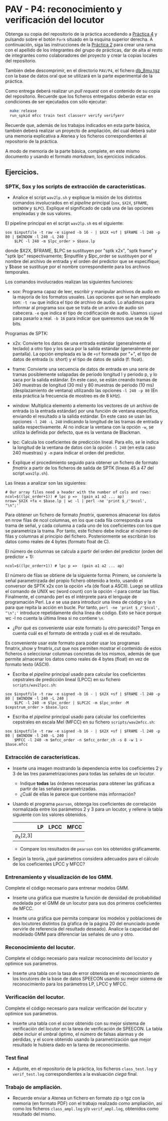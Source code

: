 PAV - P4: reconocimiento y verificación del locutor
===================================================

Obtenga su copia del repositorio de la práctica accediendo a [Práctica 4](https://github.com/albino-pav/P4)
y pulsando sobre el botón `Fork` situado en la esquina superior derecha. A continuación, siga las
instrucciones de la [Práctica 2](https://github.com/albino-pav/P2) para crear una rama con el apellido de
los integrantes del grupo de prácticas, dar de alta al resto de integrantes como colaboradores del proyecto
y crear la copias locales del repositorio.

También debe descomprimir, en el directorio `PAV/P4`, el fichero [db_8mu.tgz](https://atenea.upc.edu/pluginfile.php/3145524/mod_assign/introattachment/0/spk_8mu.tgz?forcedownload=1)
con la base de datos oral que se utilizará en la parte experimental de la práctica.

Como entrega deberá realizar un *pull request* con el contenido de su copia del repositorio. Recuerde
que los ficheros entregados deberán estar en condiciones de ser ejecutados con sólo ejecutar:

~~~~~~~~~~~~~~~~~~~~~~~~~~~~~~~~~~~~~~~~~~~~~~~~~~~~~.sh
  make release
  run_spkid mfcc train test classerr verify verifyerr
~~~~~~~~~~~~~~~~~~~~~~~~~~~~~~~~~~~~~~~~~~~~~~~~~~~~~

Recuerde que, además de los trabajos indicados en esta parte básica, también deberá realizar un proyecto
de ampliación, del cual deberá subir una memoria explicativa a Atenea y los ficheros correspondientes al
repositorio de la práctica.

A modo de memoria de la parte básica, complete, en este mismo documento y usando el formato *markdown*, los
ejercicios indicados.

## Ejercicios.

### SPTK, Sox y los scripts de extracción de características.

- Analice el script `wav2lp.sh` y explique la misión de los distintos comandos involucrados en el *pipeline*
  principal (`sox`, `$X2X`, `$FRAME`, `$WINDOW` y `$LPC`). Explique el significado de cada una de las 
  opciones empleadas y de sus valores.

El pipeline principal en el script `wav2lp.sh` es el siguiente:
```
sox $inputfile -t raw -e signed -b 16 - | $X2X +sf | $FRAME -l 240 -p 80 | $WINDOW -l 240 -L 240 |
	$LPC -l 240 -m $lpc_order > $base.lp
```
donde $X2X, $FRAME, $LPC se sustituyen por "sptk x2x", "sptk frame" y "sptk lpc" respectivamente; 
$inputfile y $lpc_order se sustituyen por el nombre del archivo de entrada y el orden del predictor que se 
especifique; y $base se sustituye por el nombre correspondiente para los archivos temporales.

Los comandos involucrados realizan las siguientes funciones:

* sox: Programa capaz de leer, escribir y manipular archivos de audio en la mayoría de los formatos usuales. 
Las opciones que se han empleado son:
`-t raw` que indica el tipo de archivo de audio. Lo añadimos para informar al programa sox que se trata de un 
arxivo de audio sin cabecera.
`-e` que indica el tipo de codificación de audio. Usamos `signed` para pasarlo a real. 
`-b 16` para indicar que queresmos que sea de 16 bits.

Programas de SPTK:

* x2x: Convierte los datos de una entrada estándar (generalmente el teclado) a otro tipo y los saca por la salida 
estándar (generalmente por pantalla). 
La opción empleada es la de `+sf` formada por "+", el tipo de datos de entrada (s: short) y el tipo de datos de 
salida (f: float).

* frame: Convierte una secuencia de datos de entrada en una serie de tramas posiblemente solapadas de periodo 
longitud l y periodo p, y lo saca por la salida estándar. En este caso, se están creando tramas de 240 muestras 
de longitud (30 ms) y 80 muestras de periodo (10 ms) (desplazamiento de ventana) utilizando las opciones `-l 240 -p 80`
(En esta práctica la frecuencia de mostreo es de 8 kHz). 

* window: Multiplica elemento a elemento los vectores de un archivo de entrada (o la entrada estándar) por una 
función de ventana específica, enviando el resultado a la salida estándar. En este caso se usan las opciones 
`-l 240 -L 240` indicando la longitud de las tramas de entrada y salida respectivamente. Al no indicar la ventana 
con la opción `-w`, se utiliza la definida por defecto, que es la ventana de Blackman.     

* lpc: Calcula los coeficientes de predicción lineal. Para ello, se le indica la longitud de la ventana de 
datos con la opción `-l 240` (en esta caso 240 muestras) y `-m` para indicar el orden del predictor.     


- Explique el procedimiento seguido para obtener un fichero de formato *fmatrix* a partir de los ficheros de
  salida de SPTK (líneas 45 a 47 del script `wav2lp.sh`).

Las líneas a analizar son las siguientes:
```
# Our array files need a header with the number of cols and rows:
ncol=$((lpc_order+1)) # lpc p =>  (gain a1 a2 ... ap) 
nrow=`$X2X +fa < $base.lp | wc -l | perl -ne 'print $_/'$ncol', "\n";'`
```

Para obtener un fichero de formato *fmatrix*, queremos almacenar los datos en nrow filas de ncol columnas, en los que cada fila corresponda a una trama de señal, y cada columna a cada uno de los coeficientes con los que se parametriza la trama. Por tanto, este fichero debe indicar el número de filas y columnas al principio del fichero. Posteriormente se escribirán los datos como reales de 4 bytes (formato float de C). 

El número de columnas se calcula a partir del orden del predictor (orden del predictor + 1):
```
ncol=$((lpc_order+1)) # lpc p =>  (gain a1 a2 ... ap) 
```

El número de filas se obtiene de la siguiente forma: Primero, se convierte la señal parametrizada del propio fichero obtenido a texto, usando el conversor de SPTK x2x con la opción +fa (de float a ASCII). Luego se utiliza el comando de UNIX wc (word count) con la opción -l para contar las filas. Finalmente, el comando perl es el intérprete para el lenguaje de programación Perl. La *e* se usa para introducir una línea de código y la *n* para que repita la acción en bucle. Por tanto, `perl -ne 'print $_/'$ncol', "\n";'` introduce repetidamente dicha línea de código. Esto se hace porque wc -l no cuenta la última línea si no contiene `\n`.   

  * ¿Por qué es conveniente usar este formato (u otro parecido)? Tenga en cuenta cuál es el formato de
    entrada y cuál es el de resultado.

Es conveniente usar este formato para poder usar los programas fmatrix_show y fmatrix_cut que nos permiten mostrar el contenido de estos ficheros o seleccionar columnas concretas de los mismos, además de que permite almacenar los datos como reales de 4 bytes (float) en vez de formato texto (ASCII).  


- Escriba el *pipeline* principal usado para calcular los coeficientes cepstrales de predicción lineal
  (LPCC) en su fichero <code>scripts/wav2lpcc.sh</code>:
```
sox $inputfile -t raw -e signed -b 16 - | $X2X +sf | $FRAME -l 240 -p 80 | $WINDOW -l 240 -L 240 |
	$LPC -l 240 -m $lpc_order | $LPC2C -m $lpc_order -M $cepstrum_order > $base.lpcc
``` 


- Escriba el *pipeline* principal usado para calcular los coeficientes cepstrales en escala Mel (MFCC) en su
  fichero <code>scripts/wav2mfcc.sh</code>:
```
sox $inputfile -t raw -e signed -b 16 - | $X2X +sf | $FRAME -l 240 -p 80 | $WINDOW -l 240 -L 240 |
	$MFCC -l 240 -m $mfcc_order -n $mfcc_order_ch -s 8 -w 1 > $base.mfcc
```


### Extracción de características.

- Inserte una imagen mostrando la dependencia entre los coeficientes 2 y 3 de las tres parametrizaciones
  para todas las señales de un locutor.
  
  + Indique **todas** las órdenes necesarias para obtener las gráficas a partir de las señales 
    parametrizadas.
  + ¿Cuál de ellas le parece que contiene más información?

- Usando el programa <code>pearson</code>, obtenga los coeficientes de correlación normalizada entre los
  parámetros 2 y 3 para un locutor, y rellene la tabla siguiente con los valores obtenidos.

  |                        | LP   | LPCC | MFCC |
  |------------------------|:----:|:----:|:----:|
  | &rho;<sub>x</sub>[2,3] |      |      |      |
  
  + Compare los resultados de <code>pearson</code> con los obtenidos gráficamente.
  
- Según la teoría, ¿qué parámetros considera adecuados para el cálculo de los coeficientes LPCC y MFCC?

### Entrenamiento y visualización de los GMM.

Complete el código necesario para entrenar modelos GMM.

- Inserte una gráfica que muestre la función de densidad de probabilidad modelada por el GMM de un locutor
  para sus dos primeros coeficientes de MFCC.
  
- Inserte una gráfica que permita comparar los modelos y poblaciones de dos locutores distintos (la gŕafica
  de la página 20 del enunciado puede servirle de referencia del resultado deseado). Analice la capacidad
  del modelado GMM para diferenciar las señales de uno y otro.

### Reconocimiento del locutor.

Complete el código necesario para realizar reconociminto del locutor y optimice sus parámetros.

- Inserte una tabla con la tasa de error obtenida en el reconocimiento de los locutores de la base de datos
  SPEECON usando su mejor sistema de reconocimiento para los parámetros LP, LPCC y MFCC.

### Verificación del locutor.

Complete el código necesario para realizar verificación del locutor y optimice sus parámetros.

- Inserte una tabla con el *score* obtenido con su mejor sistema de verificación del locutor en la tarea
  de verificación de SPEECON. La tabla debe incluir el umbral óptimo, el número de falsas alarmas y de
  pérdidas, y el score obtenido usando la parametrización que mejor resultado le hubiera dado en la tarea
  de reconocimiento.
 
### Test final

- Adjunte, en el repositorio de la práctica, los ficheros `class_test.log` y `verif_test.log` 
  correspondientes a la evaluación *ciega* final.

### Trabajo de ampliación.

- Recuerde enviar a Atenea un fichero en formato zip o tgz con la memoria (en formato PDF) con el trabajo 
  realizado como ampliación, así como los ficheros `class_ampl.log` y/o `verif_ampl.log`, obtenidos como 
  resultado del mismo.
